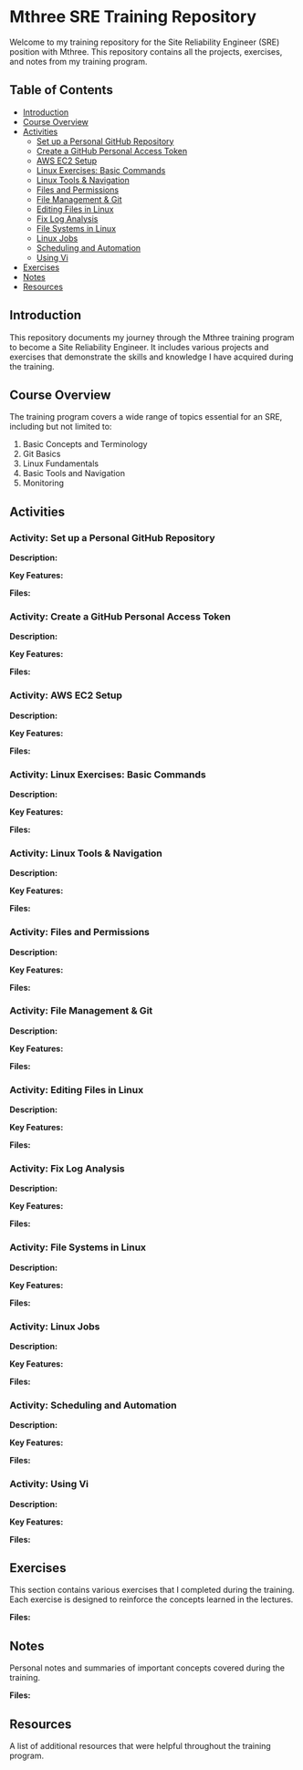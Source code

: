 # Mthree SRE Training Repository

Welcome to my training repository for the Site Reliability Engineer (SRE) position with Mthree. This repository contains all the projects, exercises, and notes from my training program.

## Table of Contents

- [Introduction](#introduction)
- [Course Overview](#course-overview)
- [Activities](#activities)
  - [Set up a Personal GitHub Repository](#activity-set-up-a-personal-github-repository)
  - [Create a GitHub Personal Access Token](#activity-create-a-github-personal-access-token)
  - [AWS EC2 Setup](#activity-aws-ec2-setup)
  - [Linux Exercises: Basic Commands](#activity-linux-exercises-basic-commands)
  - [Linux Tools & Navigation](#activity-linux-tools--navigation)
  - [Files and Permissions](#activity-files-and-permissions)
  - [File Management & Git](#activity-file-management--git)
  - [Editing Files in Linux](#activity-editing-files-in-linux)
  - [Fix Log Analysis](#activity-fix-log-analysis)
  - [File Systems in Linux](#activity-file-systems-in-linux)
  - [Linux Jobs](#activity-linux-jobs)
  - [Scheduling and Automation](#activity-scheduling-and-automation)
  - [Using Vi](#activity-using-vi)
- [Exercises](#exercises)
- [Notes](#notes)
- [Resources](#resources)

## Introduction

This repository documents my journey through the Mthree training program to become a Site Reliability Engineer. It includes various projects and exercises that demonstrate the skills and knowledge I have acquired during the training.

## Course Overview

The training program covers a wide range of topics essential for an SRE, including but not limited to:

1. Basic Concepts and Terminology
2. Git Basics
3. Linux Fundamentals
4. Basic Tools and Navigation
5. Monitoring

## Activities

### Activity: Set up a Personal GitHub Repository

**Description:** 

**Key Features:**

**Files:**

### Activity: Create a GitHub Personal Access Token

**Description:** 

**Key Features:**

**Files:**

### Activity: AWS EC2 Setup

**Description:** 

**Key Features:**

**Files:**

### Activity: Linux Exercises: Basic Commands

**Description:** 

**Key Features:**

**Files:**

### Activity: Linux Tools & Navigation

**Description:** 

**Key Features:**

**Files:**

### Activity: Files and Permissions

**Description:** 

**Key Features:**

**Files:**

### Activity: File Management & Git

**Description:** 

**Key Features:**

**Files:**

### Activity: Editing Files in Linux

**Description:** 

**Key Features:**

**Files:**

### Activity: Fix Log Analysis

**Description:** 

**Key Features:**

**Files:**

### Activity: File Systems in Linux

**Description:** 

**Key Features:**

**Files:**

### Activity: Linux Jobs

**Description:** 

**Key Features:**

**Files:**

### Activity: Scheduling and Automation

**Description:** 

**Key Features:**

**Files:**

### Activity: Using Vi

**Description:** 

**Key Features:**

**Files:**

## Exercises

This section contains various exercises that I completed during the training. Each exercise is designed to reinforce the concepts learned in the lectures.

**Files:**

## Notes

Personal notes and summaries of important concepts covered during the training.

**Files:**

## Resources

A list of additional resources that were helpful throughout the training program.


